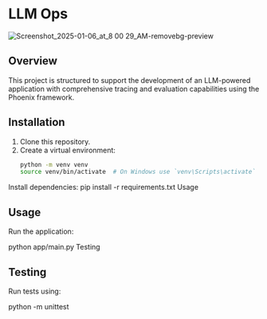 # LLM Ops

![Screenshot_2025-01-06_at_8 00 29_AM-removebg-preview](https://github.com/user-attachments/assets/dc72d510-0304-4bd8-af5f-d77233c6a26c)

## Overview
This project is structured to support the development of an LLM-powered application with comprehensive tracing and evaluation capabilities using the Phoenix framework.

## Installation
1. Clone this repository.
2. Create a virtual environment:
   ```bash
   python -m venv venv
   source venv/bin/activate  # On Windows use `venv\Scripts\activate`
Install dependencies:
pip install -r requirements.txt
Usage

## Usage
Run the application:

python app/main.py
Testing

## Testing
Run tests using:

python -m unittest


